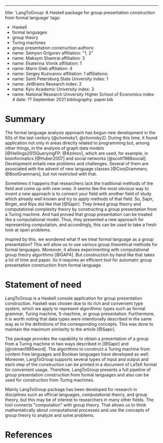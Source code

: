 ---
title: 'LangToGroup: A Haskell package for group presentation construction from formal language'
tags:
  - Haskell
  - formal languages
  - group theory
  - Turing machines
  - group presentation construction
authors:
  - name: Semyon Grigorev
    affiliation: "1, 2"
  - name: Maksym Shamrai
    affiliation: 3
  - name: Ekaterina Vinnik
    affiliation: 1
  - name: Marin Gleb
    affiliation: 4
  - name: Sergey Kuzivanov
    affiliation: 1
affiliations:
 - name: Saint Petersburg State University
   index: 1
 - name: JetBrains Research
   index: 2
 - name: Kyiv Academic University
   index: 3
 - name: National Research University Higher School of Economics
   index: 4
date: ?? September 2021
bibliography: paper.bib

# Summary


The formal language analysis approach has begun new development in the 50s of the last century [@chomsky1; @chomsky2]. During this time, it found application not only in areas directly related to programming but, among other things, in the analysis of graph data models [@Hellings2015QueryingFP; @Azimov], which are used, for example, in bioinformatics [@Huber2007] and social networks [@scott1988social]. Development entails new problems and challenges. Several of them are associated with the advent of new language classes [@ConjGrammars; @BoolGrammars], but not restricted with that. 

Sometimes it happens that researchers lack the traditional methods of the field and come up with new ones. It seems like the most obvious way to invent a new approach is to connect your field with another field of study which already well known and try to apply methods of that field. So, Sapir, Birget, and Rips did like that [@Sapir]. They linked group theory and computational complexity theory by constructing a group presentation from a Turing machine. And had proved that group presentation can be treated like a computational model. Thus, they presented a new approach for representing computation, and accordingly, this can be used to take a fresh look at open problems.

Inspired by this, we wondered what if we treat formal language as a group presentation? This will allow us to use various group theoretical methods for formal languages. Moreover, it allows experimenting with computational group theory algorithms [@GAP4]. But construction by hand like that takes a lot of time and paper. So it requires an efficient tool for automatic group presentation construction from formal language.

# Statement of need

LangToGroup is a Haskell console application for group presentation construction. Haskell was chosen due to its rich and convenient type system,
which we apply to represent algorithmic types such as formal grammar,
Turing machine, S-machine, or group presentation. Furthermore, it is worth noting that data types were intentionally described in the same way as in the definitions of the corresponding concepts. This was done to maintain the maximum similarity to the article [@Sapir]. 

The package provides the capability to obtain a presentation of a group from a Turing machine in two ways described in [@Sapir] and [@rotman1995word]. The algorithms to construct a Turing machine from context-free languages and Boolean languages have developed as well. Moreover, LangToGroup supports several types of input and output and each step of the construction can be printed in a document of LaTeX format for convenient usage. Therefore, LangToGroup presents a full pipeline of group presentation construction from formal languages and also can be used for construction from Turing machines.

Mainly LangToGroup package has been developed for research in disciplines such as official languages, computational theory, and group theory, but this may be of interest to researchers in many other fields. The tool connects "computation" with group theory. That allows us to think mathematically about computational processes and use the concepts of group theory to analyze and solve problems.

# References
